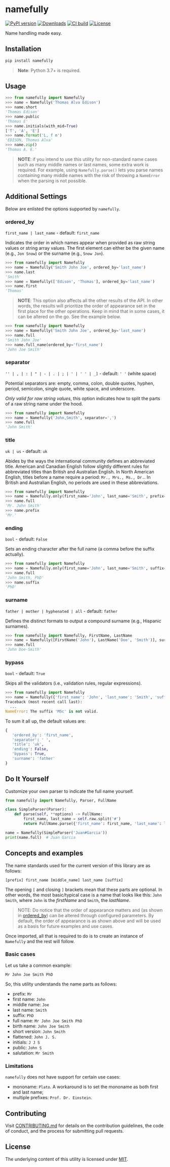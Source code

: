 # namefully

[![PyPI version][version-img]][version-url]
[![Downloads][downloads-img]][version-url]
[![CI build][ci-img]][ci-url]
[![License][license-img]][license-url]

Name handling made easy.

## Installation

```bash
pip install namefully
```

> **Note**: Python 3.7+ is required.

## Usage

```python
>>> from namefully import Namefully
>>> name = Namefully('Thomas Alva Edison')
>>> name.short
'Thomas Edison'
>>> name.public
'Thomas E'
>>> name.initials(with_mid=True)
['T', 'A', 'E']
>>> name.format('L, f m')
'EDISON, Thomas Alva'
>>> name.zip()
'Thomas A. E.'
```

> **NOTE**: if you intend to use this utility for non-standard name cases such as
> many middle names or last names, some extra work is required. For example,
> using `Namefully.parse()` lets you parse names containing many middle names
> with the risk of throwing a `NameError` when the parsing is not possible.

## Additional Settings

Below are enlisted the options supported by `namefully`.

### ordered_by

`first_name | last_name` - default: `first_name`

Indicates the order in which names appear when provided as raw string values or
string array values. The first element can either be the given name (e.g., `Jon Snow`)
or the surname (e.g., `Snow Jon`).

```python
>>> from namefully import Namefully
>>> name = Namefully('Smith John Joe', ordered_by='last_name')
>>> name.last
'Smith'
>>> name = Namefully(['Edison', 'Thomas'], ordered_by='last_name')
>>> name.first
'Thomas'
```

> **NOTE**: This option also affects all the other results of the API. In other
> words, the results will prioritize the order of appearance set in the first
> place for the other operations. Keep in mind that in some cases, it can be
> altered on the go. See the example below.

```python
>>> from namefully import Namefully
>>> name = Namefully('Smith John Joe', ordered_by='last_name')
>>> name.full
'Smith John Joe'
>>> name.full_name(ordered_by='first_name')
'John Joe Smith'
```

### separator

`'' | , | : | " | - | . | ; | ' | ' ' | _]` - default: `' '` (white space)

Potential separators are: empty, comma, colon, double quotes, hyphen, period,
semicolon, single quote, white space, and underscore.

_Only valid for raw string values_, this option indicates how to split the parts
of a raw string name under the hood.

```python
>>> from namefully import Namefully
>>> name = Namefully('John,Smith', separator=',')
>>> name.full
'John Smith'
```

### title

`uk | us` - default: `uk`

Abides by the ways the international community defines an abbreviated title.
American and Canadian English follow slightly different rules for abbreviated
titles than British and Australian English. In North American English, titles
before a name require a period: `Mr., Mrs., Ms., Dr.`. In British and Australian
English, no periods are used in these abbreviations.

```python
>>> from namefully import Namefully
>>> name = Namefully.only(first_name='John', last_name='Smith', prefix='Mr', title='us')
>>> name.full
'Mr. John Smith'
>>> name.prefix
'Mr.'
```

### ending

`bool` - default: `False`

Sets an ending character after the full name (a comma before the suffix actually).

```python
>>> from namefully import Namefully
>>> name = Namefully.only(first_name='John', last_name='Smith', suffix='PhD', ending=True)
>>> name.full
'John Smith, PhD'
>>> name.suffix
'PhD'
```

### surname

`father | mother | hyphenated | all` - default: `father`

Defines the distinct formats to output a compound surname (e.g., Hispanic surnames).

```python
>>> from namefully import Namefully, FirstName, LastName
>>> name = Namefully([FirstName('John'), LastName('Doe', 'Smith')], surname='hyphenated')
>>> name.full
'John Doe-Smith'
```

### bypass

`bool` - default: `True`

Skips all the validators (i.e., validation rules, regular expressions).

```python
>>> from namefully import Namefully
>>> name = Namefully({'first_name': 'John', 'last_name': 'Smith', 'suffix': 'MSc'}, bypass=False)
Traceback (most recent call last):
  ...
NameError: The suffix 'MSc' is not valid.
```

To sum it all up, the default values are:

```python
{
   'ordered_by': 'first_name',
   'separator': ' ',
   'title': 'uk',
   'ending': False,
   'bypass': True,
   'surname': 'father'
}
```

## Do It Yourself

Customize your own parser to indicate the full name yourself.

```python
from namefully import Namefully, Parser, FullName

class SimpleParser(Parser):
    def parse(self, **options) -> FullName:
        first_name, last_name = self.raw.split('#')
        return FullName.parse({'first_name': first_name, 'last_name': last_name}, options)

name = Namefully(SimpleParser('Juan#Garcia'))
print(name.full)  # Juan Garcia
```

## Concepts and examples

The name standards used for the current version of this library are as follows:

`[prefix] first_name [middle_name] last_name [suffix]`

The opening `[` and closing `]` brackets mean that these parts are optional. In
other words, the most basic/typical case is a name that looks like this:
`John Smith`, where `John` is the _firstName_ and `Smith`, the _lastName_.

> NOTE: Do notice that the order of appearance matters and (as shown in
> [ordered_by](#ordered_by)) can be altered through configured parameters. By default,
> the order of appearance is as shown above and will be used as a basis for
> future examples and use cases.

Once imported, all that is required to do is to create an instance of
`Namefully` and the rest will follow.

### Basic cases

Let us take a common example:

`Mr John Joe Smith PhD`

So, this utility understands the name parts as follows:

- prefix: `Mr`
- first name: `John`
- middle name: `Joe`
- last name: `Smith`
- suffix: `PhD`
- full name: `Mr John Joe Smith PhD`
- birth name: `John Joe Smith`
- short version: `John Smith`
- flattened: `John J. S.`
- initials: `J J S`
- public: `John S`
- salutation: `Mr Smith`

### Limitations

`namefully` does not have support for certain use cases:

- mononame: `Plato`. A workaround is to set the mononame as both first and last name;
- multiple prefixes: `Prof. Dr. Einstein`.

## Contributing

Visit [CONTRIBUTING.md][contributing-url] for details on the contribution guidelines,
the code of conduct, and the process for submitting pull requests.

## License

The underlying content of this utility is licensed under [MIT][license-url].

<!-- References -->

[version-img]: https://img.shields.io/pypi/v/namefully
[version-url]: https://pypi.python.org/pypi/namefully
[license-img]: https://img.shields.io/pypi/l/namefully
[license-url]: https://github.com/ralflorent/namefully-python/blob/main/LICENSE
[downloads-img]: https://img.shields.io/pypi/dm/namefully
[ci-img]: https://github.com/ralflorent/namefully-python/workflows/CI/badge.svg
[ci-url]: https://github.com/ralflorent/namefully-python/actions/workflows/ci.yml

[contributing-url]: https://github.com/ralflorent/namefully-python/blob/main/CONTRIBUTING.md
